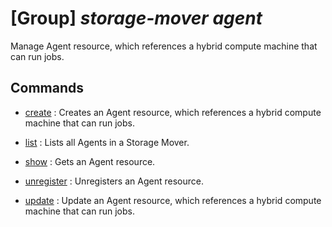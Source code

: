 # [Group] _storage-mover agent_

Manage Agent resource, which references a hybrid compute machine that can run jobs.

## Commands

- [create](/Commands/storage-mover/agent/_create.md)
: Creates an Agent resource, which references a hybrid compute machine that can run jobs.

- [list](/Commands/storage-mover/agent/_list.md)
: Lists all Agents in a Storage Mover.

- [show](/Commands/storage-mover/agent/_show.md)
: Gets an Agent resource.

- [unregister](/Commands/storage-mover/agent/_unregister.md)
: Unregisters an Agent resource.

- [update](/Commands/storage-mover/agent/_update.md)
: Update an Agent resource, which references a hybrid compute machine that can run jobs.
